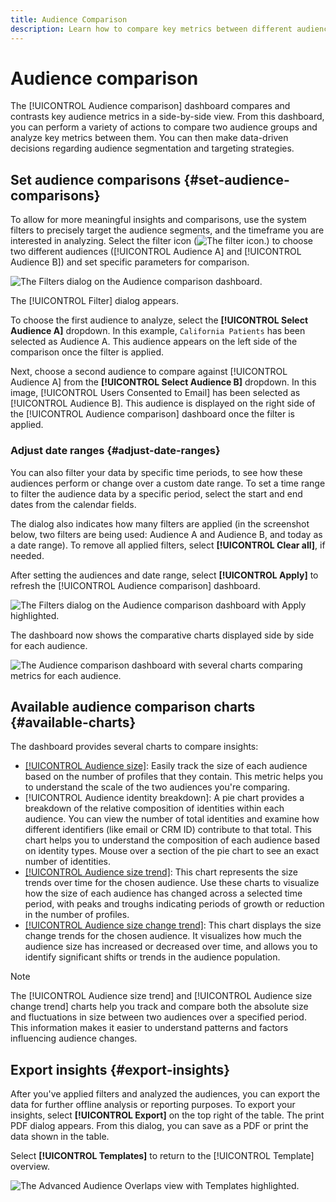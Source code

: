 ```yaml
---
title: Audience Comparison
description: Learn how to compare key metrics between different audience groups using the Audience Comparison dashboard. Set audience filters, analyze trends, and export insights for data-driven decisions
---
```

# Audience comparison

The [!UICONTROL Audience comparison] dashboard compares and contrasts key audience metrics in a side-by-side view. From this dashboard, you can perform a variety of actions to compare two audience groups and analyze key metrics between them. You can then make data-driven decisions regarding audience segmentation and targeting strategies.

## Set audience comparisons {#set-audience-comparisons}

To allow for more meaningful insights and comparisons, use the system filters to precisely target the audience segments, and the timeframe you are interested in analyzing. Select the filter icon (![The filter icon.]()) to choose two different audiences ([!UICONTROL Audience A] and [!UICONTROL Audience B]) and set specific parameters for comparison. 

![The Filters dialog on the Audience comparison dashboard.]()

The [!UICONTROL Filter] dialog appears. 

To choose the first audience to analyze, select the **[!UICONTROL Select Audience A]** dropdown. In this example, `California Patients` has been selected as Audience A. This audience appears on the left side of the comparison once the filter is applied.

Next, choose a second audience to compare against [!UICONTROL Audience A] from the **[!UICONTROL Select Audience B]** dropdown. In this image, [!UICONTROL Users Consented to Email] has been selected as [!UICONTROL Audience B]. This audience is displayed on the right side of the [!UICONTROL Audience comparison] dashboard once the filter is applied.

### Adjust date ranges {#adjust-date-ranges}

You can also filter your data by specific time periods, to see how these audiences perform or change over a custom date range. To set a time range to filter the audience data by a specific period, select the start and end dates from the calendar fields.

The dialog also indicates how many filters are applied (in the screenshot below, two filters are being used: Audience A and Audience B, and today as a date range). To remove all applied filters, select **[!UICONTROL Clear all]**, if needed.

After setting the audiences and date range, select **[!UICONTROL Apply]** to refresh the [!UICONTROL Audience comparison] dashboard.

![The Filters dialog on the Audience comparison dashboard with Apply highlighted.]()

The dashboard now shows the comparative charts displayed side by side for each audience.

![The Audience comparison dashboard with several charts comparing metrics for each audience.]()

## Available audience comparison charts {#available-charts}

The dashboard provides several charts to compare insights:

- [[!UICONTROL Audience size]](../../guides/audiences.md#audience-size): Easily track the size of each audience based on the number of profiles that they contain. This metric helps you to understand the scale of the two audiences you're comparing.
- [!UICONTROL Audience identity breakdown]: A pie chart provides a breakdown of the relative composition of identities within each audience. You can view the number of total identities and examine how different identifiers (like email or CRM ID) contribute to that total. This chart helps you to understand the composition of each audience based on identity types. Mouse over a section of the pie chart to see an exact number of identities.  
- [[!UICONTROL Audience size trend]](../../guides/audiences.md#audience-size-trend): This chart represents the size trends over time for the chosen audience. Use these charts to visualize how the size of each audience has changed across a selected time period, with peaks and troughs indicating periods of growth or reduction in the number of profiles.
- [[!UICONTROL Audience size change trend]](../../guides/audiences.md#audience-size-change-trend): This chart displays the size change trends for the chosen audience. It visualizes how much the audience size has increased or decreased over time, and allows you to identify significant shifts or trends in the audience population.

>[!NOTE]
>
>The [!UICONTROL Audience size trend] and [!UICONTROL Audience size change trend] charts help you track and compare both the absolute size and fluctuations in size between two audiences over a specified period. This information makes it easier to understand patterns and factors influencing audience changes.

## Export insights {#export-insights}

After you've applied filters and analyzed the audiences, you can export the data for further offline analysis or reporting purposes. To export your insights, select **[!UICONTROL Export]** on the top right of the table. The print PDF dialog appears. From this dialog, you can save as a PDF or print the data shown in the table.

Select **[!UICONTROL Templates]** to return to the [!UICONTROL Template] overview.

![The Advanced Audience Overlaps view with Templates highlighted.]()

